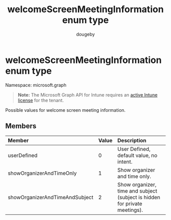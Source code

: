 ﻿---
title: "welcomeScreenMeetingInformation enum type"
description: "Possible values for welcome screen meeting information."
author: "dougeby"
localization_priority: Normal
ms.prod: "intune"
doc_type: enumPageType
---

# welcomeScreenMeetingInformation enum type

Namespace: microsoft.graph

> **Note:** The Microsoft Graph API for Intune requires an [active Intune license](https://go.microsoft.com/fwlink/?linkid=839381) for the tenant.

Possible values for welcome screen meeting information.

## Members

| Member                         | Value | Description                                                                |
| :----------------------------- | :---- | :------------------------------------------------------------------------- |
| userDefined                    | 0     | User Defined, default value, no intent.                                    |
| showOrganizerAndTimeOnly       | 1     | Show organizer and time only.                                              |
| showOrganizerAndTimeAndSubject | 2     | Show organizer, time and subject (subject is hidden for private meetings). |
